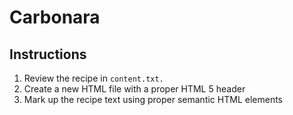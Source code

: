 # Carbonara

## Instructions
1. Review the recipe in `content.txt.`
2. Create a new HTML file with a proper HTML 5 header
3. Mark up the recipe text using proper semantic HTML elements
